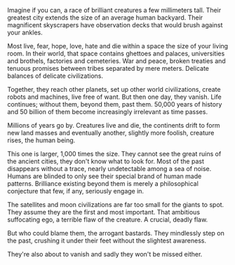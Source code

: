 Imagine if you can, a race of brilliant creatures a few millimeters tall. Their
greatest city extends the size of an average human backyard. Their magnificent
skyscrapers have observation decks that would brush against your ankles.

Most live, fear, hope, love, hate and die within a space the size of your
living room. In their world, that space contains ghettoes and palaces,
universities and brothels, factories and cemeteries. War and peace, broken
treaties and tenuous promises between tribes separated by mere meters. Delicate
balances of delicate civilizations.

Together, they reach other planets, set up other world civilizations, create
robots and machines, live free of want. But then one day, they vanish. Life
continues; without them, beyond them, past them. 50,000 years of history and 50
billion of them become increasingly irrelevant as time passes.

Millions of years go by. Creatures live and die, the continents drift to form
new land masses and eventually another, slightly more foolish, creature rises,
the human being.

This one is larger, 1,000 times the size. They cannot see the great ruins of
the ancient cities, they don't know what to look for. Most of the past
disappears without a trace, nearly undetectable among a sea of noise. Humans
are blinded to only see their special brand of human made patterns. Brilliance
existing beyond them is merely a philosophical conjecture that few, if any,
seriously engage in.

The satellites and moon civilizations are far too small for the giants to spot.
They assume they are the first and most important. That ambitious suffocating
ego, a terrible flaw of the creature. A crucial, deadly flaw.

But who could blame them, the arrogant bastards. They mindlessly step on the
past, crushing it under their feet without the slightest awareness.

They're also about to vanish and sadly they won't be missed either.
